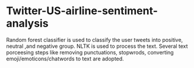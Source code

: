 # Twitter-US-airline-sentiment-analysis
Random forest classifier is used to classify the user tweets into positive, neutral ,and negative group. NLTK is used to process the text. Several text porceesing steps like removing punctuations, stopwrods, converting emoji/emoticons/chatwords to text are adopted. 
